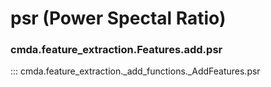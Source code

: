 # psr (Power Spectal Ratio)

### cmda.feature_extraction.Features.add.psr
::: cmda.feature_extraction._add_functions._AddFeatures.psr